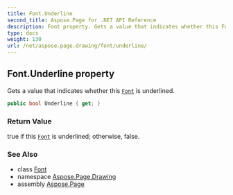 ```yaml
---
title: Font.Underline
second_title: Aspose.Page for .NET API Reference
description: Font property. Gets a value that indicates whether this Font is underlined
type: docs
weight: 130
url: /net/aspose.page.drawing/font/underline/
---
```

## Font.Underline property

Gets a value that indicates whether this [`Font`](../) is underlined.

```csharp
public bool Underline { get; }
```

### Return Value

true if this [`Font`](../) is underlined; otherwise, false.

### See Also

* class [Font](../)
* namespace [Aspose.Page.Drawing](../../font/)
* assembly [Aspose.Page](../../../)


